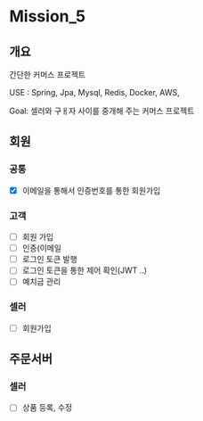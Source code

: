 # Mission_5

## 개요

간단한 커머스 프로젝트


USE : Spring, Jpa, Mysql, Redis, Docker, AWS,

Goal: 셀러와 구ㅐ자 사이를 중개해 주는 커머스 프로젝트


## 회원

### 공통

- [X]  이메일을 통해서 인증번호를 통한 회원가입

### 고객

- [ ]  회원 가입
- [ ]  인증(이메일
- [ ]  로그인 토큰 발행
- [ ]  로그인 토큰을 통한 제어 확인(JWT ..)
- [ ]  예치금 관리

### 셀러

- [ ]  회원가입

## 주문서버


### 셀러

- [ ]  상품 등록, 수정
